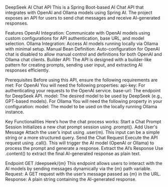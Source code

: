 DeepSeek AI Chat API
This is a Spring Boot-based AI Chat API that integrates with OpenAI and Ollama models using Spring AI. The project exposes an API for users to send chat messages and receive AI-generated responses.
 
Features
OpenAI Integration: Communicate with OpenAI models using custom configurations for API authentication, base URL, and model selection.
Ollama Integration: Access AI models running locally via Ollama with minimal setup.
Manual Bean Definition: Auto-configuration for OpenAI chat is disabled to allow manual control and definitions for both OpenAI and Ollama chat clients.
Builder API: The API is designed with a builder-like pattern for creating prompts, sending user input, and extracting AI responses efficiently.
 
Prerequisites
Before using this API, ensure the following requirements are met:
For OpenAI
You will need the following properties:
api-key: For authenticating your requests to the OpenAI service.
base-url: The endpoint for DeepSeek API.
model: The desired model to be used by DeepSeek (e.g., GPT-based models).
For Ollama
You will need the following property in your configuration:
model: The model to be used on the locally running Ollama instance.
 
Key Functionalities
Here’s how the chat process works:
Start a Chat Prompt Session Initializes a new chat prompt session using .prompt().
Add User's Message Attach the user’s input using .user(m). This input can be a simple string or a more structured query.
Send the Chat Request Execute the API request using .call(). This will trigger the AI model (OpenAI or Ollama) to process the prompt and generate a response.
Extract the AI’s Response Use .content() to extract the final AI-generated response as plain text.
 
Endpoint
GET /deepseek/{m}
This endpoint allows users to interact with the AI models by sending messages dynamically via the {m} path variable.
Request:
A GET request with the user’s message passed as {m} in the URL.
Response:
A plain string containing the AI-generated response.
